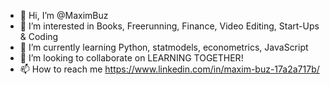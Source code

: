 - 👋 Hi, I’m @MaximBuz
- 👀 I’m interested in Books, Freerunning, Finance, Video Editing, Start-Ups & Coding
- 🌱 I’m currently learning Python, statmodels, econometrics, JavaScript
- 💞️ I’m looking to collaborate on LEARNING TOGETHER!
- 📫 How to reach me https://www.linkedin.com/in/maxim-buz-17a2a717b/

<!---
MaximBuz/MaximBuz is a ✨ special ✨ repository because its `README.md` (this file) appears on your GitHub profile.
You can click the Preview link to take a look at your changes.
--->
